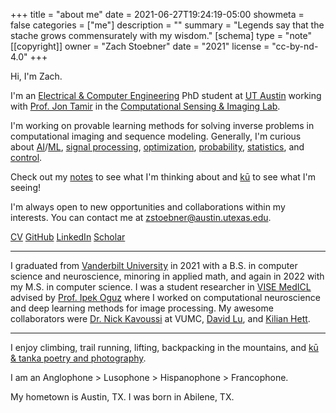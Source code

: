 +++
title = "about me"
date = 2021-06-27T19:24:19-05:00
showmeta = false
categories = ["me"]
description = ""
summary = "Legends say that the stache grows commensurately with my wisdom."
[schema]
  type = "note"
[[copyright]]
  owner = "Zach Stoebner"
  date = "2021"
  license = "cc-by-nd-4.0"
+++

<div id="random-image"></div>

<script>

// **when adding new images, run rename_images.py and paste output here**
var images = ['1.jpeg', '10.jpeg', '11.jpeg', '12.jpeg', '13.jpeg', '14.jpeg', '15.jpeg', '16.jpeg', '9.jpeg', '18.jpeg', '2.jpeg', '3.jpeg', '4.jpeg', '5.jpeg', '6.jpeg', '7.jpeg', '17.jpeg'];  

// Function to select and display a random image
function displayRandomImage() {
    var randomImage = images[Math.floor(Math.random() * images.length)];
    var imgElement = `<img src="/profiles/${randomImage}" alt="random image of Zach Stoebner" style="height:500px;max-width:100%;" >`;
    document.getElementById("random-image").innerHTML = imgElement;
}

displayRandomImage();
</script>

Hi, I'm Zach.  

I'm an [Electrical & Computer Engineering](https://www.ece.utexas.edu) PhD student at [UT Austin](https://www.utexas.edu) working with [Prof. Jon Tamir](https://users.ece.utexas.edu/~jtamir/) in the [Computational Sensing & Imaging Lab](https://users.ece.utexas.edu/~jtamir/csilab.html).

I'm working on provable learning methods for solving inverse problems in computational imaging and sequence modeling. Generally, I'm curious about [AI](/tags/ai)/[ML](/tags/ml), [signal processing](/tags/sigproc), [optimization](/tags/opt), [probability](/tags/prob), [statistics](/tags/stats), and [control](/tags/control).  

Check out my [notes](/notes/) to see what I'm thinking about and [kū](/kus/) to see what I'm seeing!

I'm always open to new opportunities and collaborations within my interests. You can contact me at <zstoebner@austin.utexas.edu>.

[CV](/doc/CV.pdf)
[GitHub](https://github.com/zstoebs)
[LinkedIn](https://www.linkedin.com/in/zstoebs/)
[Scholar](https://scholar.google.com/citations?authuser=2&user=uQ4eoukAAAAJ)

<!--more-->

---

I graduated from [Vanderbilt University](https://www.vanderbilt.edu) in 2021 with a B.S. in computer science and neuroscience, minoring in applied math, and again in 2022 with my M.S. in computer science. I was a student researcher in [VISE MedICL](https://www.vanderbilt.edu/vise/visepeople/zachary-stoebner/) advised by [Prof. Ipek Oguz](https://engineering.vanderbilt.edu/bio/ipek-oguz) where I worked on computational neuroscience and deep learning methods for image processing. My awesome collaborators were [Dr. Nick Kavoussi](https://www.vumc.org/urology/person/nicholas-kavoussi-md) at VUMC, [David Lu](https://www.vanderbilt.edu/vise/visepeople/daiwei-david-lu/), and [Kilian Hett](https://scholar.google.fr/citations?user=_NqSLFAAAAAJ&hl=fr).  

---

I enjoy climbing, trail running, lifting, backpacking in the mountains, and [kū & tanka poetry and photography](/kus/).  

I am an Anglophone > Lusophone > Hispanophone > Francophone.  

My hometown is Austin, TX. I was born in Abilene, TX.  
